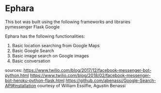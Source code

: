 # Ephara



This bot was built using the following frameworks and libraries
pymessenger
Flask
Google

Ephara has the following functionalities:
1. Basic location searching from Google Maps
2. Basic Google Search
3. Basic image search on Google images
3. Basic conversation 


sources:
https://www.twilio.com/blog/2017/12/facebook-messenger-bot-python.html
https://www.twilio.com/blog/2018/02/facebook-messenger-bot-heroku-python-flask.html
https://github.com/abenassi/Google-Search-API#installation
courtesy of William Essilfie, Agustín Benassi
